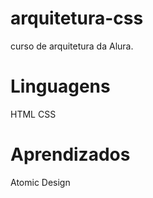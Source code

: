 # arquitetura-css
curso de arquitetura da Alura. 

# Linguagens

HTML
CSS

# Aprendizados

Atomic Design
